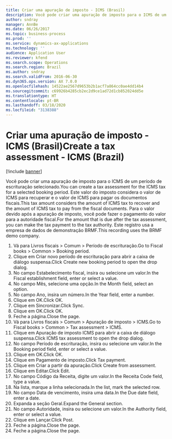 ```yaml
---
title: Criar uma apuração de imposto - ICMS (Brasil)
description: Você pode criar uma apuração de imposto para o ICMS de um período de escrituração selecionado.
author: sndray
manager: AnnBe
ms.date: 06/26/2017
ms.topic: business-process
ms.prod: ''
ms.service: dynamics-ax-applications
ms.technology: ''
audience: Application User
ms.reviewer: kfend
ms.search.scope: Operations
ms.search.region: Brazil
ms.author: sndray
ms.search.validFrom: 2016-06-30
ms.dyn365.ops.version: AX 7.0.0
ms.openlocfilehash: 14522ae2567d9653b2b1acf7a864cc0ae4dd14b4
ms.sourcegitcommit: c69926b4285cb2ec2d9ce1ad72d1cb852024dd5e
ms.translationtype: HT
ms.contentlocale: pt-BR
ms.lasthandoff: 03/18/2020
ms.locfileid: "3138388"
---
```

# <a name="create-a-tax-assessment---icms-brazil"></a><span data-ttu-id="1f55d-103">Criar uma apuração de imposto - ICMS (Brasil)</span><span class="sxs-lookup"><span data-stu-id="1f55d-103">Create a tax assessment - ICMS (Brazil)</span></span>

[!include [banner](../../includes/banner.md)]

<span data-ttu-id="1f55d-104">Você pode criar uma apuração de imposto para o ICMS de um período de escrituração selecionado.</span><span class="sxs-lookup"><span data-stu-id="1f55d-104">You can create a tax assessment for the ICMS tax for a selected booking period.</span></span> <span data-ttu-id="1f55d-105">Este valor do imposto considera o valor de ICMS para recuperar e o valor de ICMS para pagar os documentos fiscais.</span><span class="sxs-lookup"><span data-stu-id="1f55d-105">This tax amount considers the amount of ICMS tax to recover and the amount of ICMS tax to pay from the fiscal documents.</span></span> <span data-ttu-id="1f55d-106">Para o valor devido após a apuração de imposto, você pode fazer o pagamento do valor para a autoridade fiscal.</span><span class="sxs-lookup"><span data-stu-id="1f55d-106">For the amount that is due after the tax assessment, you can make the tax payment to the tax authority.</span></span> <span data-ttu-id="1f55d-107">Este registro usa a empresa de dados de demonstração BRMF.</span><span class="sxs-lookup"><span data-stu-id="1f55d-107">This recording uses the BRMF demo company.</span></span>

1. <span data-ttu-id="1f55d-108">Vá para Livros fiscais > Comum > Período de escrituração.</span><span class="sxs-lookup"><span data-stu-id="1f55d-108">Go to Fiscal books > Common > Booking period.</span></span>
2. <span data-ttu-id="1f55d-109">Clique em Criar novo período de escrituração para abrir a caixa de diálogo suspensa.</span><span class="sxs-lookup"><span data-stu-id="1f55d-109">Click Create new booking period to open the drop dialog.</span></span>
3. <span data-ttu-id="1f55d-110">No campo Estabelecimento fiscal, insira ou selecione um valor.</span><span class="sxs-lookup"><span data-stu-id="1f55d-110">In the Fiscal establishment field, enter or select a value.</span></span>
4. <span data-ttu-id="1f55d-111">No campo Mês, selecione uma opção.</span><span class="sxs-lookup"><span data-stu-id="1f55d-111">In the Month field, select an option.</span></span>
5. <span data-ttu-id="1f55d-112">No campo Ano, insira um número.</span><span class="sxs-lookup"><span data-stu-id="1f55d-112">In the Year field, enter a number.</span></span>
6. <span data-ttu-id="1f55d-113">Clique em OK.</span><span class="sxs-lookup"><span data-stu-id="1f55d-113">Click OK.</span></span>
7. <span data-ttu-id="1f55d-114">Clique em Sincronizar.</span><span class="sxs-lookup"><span data-stu-id="1f55d-114">Click Sync.</span></span>
8. <span data-ttu-id="1f55d-115">Clique em OK.</span><span class="sxs-lookup"><span data-stu-id="1f55d-115">Click OK.</span></span>
9. <span data-ttu-id="1f55d-116">Feche a página.</span><span class="sxs-lookup"><span data-stu-id="1f55d-116">Close the page.</span></span>
10. <span data-ttu-id="1f55d-117">Vá para Livros fiscais > Comum > Apuração de imposto > ICMS.</span><span class="sxs-lookup"><span data-stu-id="1f55d-117">Go to Fiscal books > Common > Tax assessment > ICMS.</span></span>
11. <span data-ttu-id="1f55d-118">Clique em Apuração de imposto ICMS para abrir a caixa de diálogo suspensa.</span><span class="sxs-lookup"><span data-stu-id="1f55d-118">Click ICMS tax assessment to open the drop dialog.</span></span>
12. <span data-ttu-id="1f55d-119">No campo Período de escrituração, insira ou selecione um valor.</span><span class="sxs-lookup"><span data-stu-id="1f55d-119">In the Booking period field, enter or select a value.</span></span>
13. <span data-ttu-id="1f55d-120">Clique em OK.</span><span class="sxs-lookup"><span data-stu-id="1f55d-120">Click OK.</span></span>
14. <span data-ttu-id="1f55d-121">Clique em Pagamento de imposto.</span><span class="sxs-lookup"><span data-stu-id="1f55d-121">Click Tax payment.</span></span>
15. <span data-ttu-id="1f55d-122">Clique em Criar a partir da apuração.</span><span class="sxs-lookup"><span data-stu-id="1f55d-122">Click Create from assessment.</span></span>
16. <span data-ttu-id="1f55d-123">Clique em Editar.</span><span class="sxs-lookup"><span data-stu-id="1f55d-123">Click Edit.</span></span>
17. <span data-ttu-id="1f55d-124">No campo Código da Receita, digite um valor.</span><span class="sxs-lookup"><span data-stu-id="1f55d-124">In the Receita Code field, type a value.</span></span>
18. <span data-ttu-id="1f55d-125">Na lista, marque a linha selecionada.</span><span class="sxs-lookup"><span data-stu-id="1f55d-125">In the list, mark the selected row.</span></span>
19. <span data-ttu-id="1f55d-126">No campo Data de vencimento, insira uma data.</span><span class="sxs-lookup"><span data-stu-id="1f55d-126">In the Due date field, enter a date.</span></span>
20. <span data-ttu-id="1f55d-127">Expanda a seção Geral.</span><span class="sxs-lookup"><span data-stu-id="1f55d-127">Expand the General section.</span></span>
21. <span data-ttu-id="1f55d-128">No campo Autoridade, insira ou selecione um valor.</span><span class="sxs-lookup"><span data-stu-id="1f55d-128">In the Authority field, enter or select a value.</span></span>
22. <span data-ttu-id="1f55d-129">Clique em Lançar.</span><span class="sxs-lookup"><span data-stu-id="1f55d-129">Click Post.</span></span>
23. <span data-ttu-id="1f55d-130">Feche a página.</span><span class="sxs-lookup"><span data-stu-id="1f55d-130">Close the page.</span></span>
24. <span data-ttu-id="1f55d-131">Feche a página.</span><span class="sxs-lookup"><span data-stu-id="1f55d-131">Close the page.</span></span>

